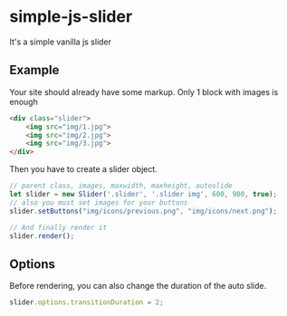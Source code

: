 # simple-js-slider
It's a simple vanilla js slider

## Example
Your site should already have some markup. Only 1 block with images is enough

```html
<div class="slider">
    <img src="img/1.jpg">
    <img src="img/2.jpg">
    <img src="img/3.jpg">
</div>
```
Then you have to create a slider object.
```javascript
// parent class, images, maxwidth, maxheight, autoslide
let slider = new Slider('.slider', '.slider img', 600, 900, true); 
// also you must set images for your buttons
slider.setButtons("img/icons/previous.png", "img/icons/next.png");

// And finally render it
slider.render();
```

## Options
Before rendering, you can also change the duration of the auto slide.
```javascript
slider.options.transitionDuration = 2;
```
